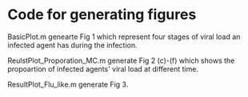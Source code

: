 # Code for generating figures
BasicPlot.m genearte Fig 1 which represent four stages of viral load an infected agent has during the infection.

ReulstPlot_Proporation_MC.m generate Fig 2 (c)-(f) which shows the propoartion of infected agents' viral load at different time.

ResultPlot_Flu_like.m generate Fig 3.
